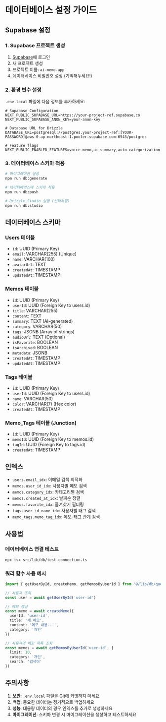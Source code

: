 # 데이터베이스 설정 가이드

## Supabase 설정

### 1. Supabase 프로젝트 생성
1. [Supabase](https://supabase.com)에 로그인
2. 새 프로젝트 생성
3. 프로젝트 이름: `ai-memo-app`
4. 데이터베이스 비밀번호 설정 (기억해두세요!)

### 2. 환경 변수 설정
`.env.local` 파일에 다음 정보를 추가하세요:

```env
# Supabase Configuration
NEXT_PUBLIC_SUPABASE_URL=https://your-project-ref.supabase.co
NEXT_PUBLIC_SUPABASE_ANON_KEY=your-anon-key

# Database URL for Drizzle
DATABASE_URL=postgresql://postgres.your-project-ref:[YOUR-PASSWORD]@aws-0-ap-northeast-1.pooler.supabase.com:6543/postgres

# Feature flags
NEXT_PUBLIC_ENABLED_FEATURES=voice-memo,ai-summary,auto-categorization
```

### 3. 데이터베이스 스키마 적용

```bash
# 마이그레이션 생성
npm run db:generate

# 데이터베이스에 스키마 적용
npm run db:push

# Drizzle Studio 실행 (선택사항)
npm run db:studio
```

## 데이터베이스 스키마

### Users 테이블
- `id`: UUID (Primary Key)
- `email`: VARCHAR(255) (Unique)
- `name`: VARCHAR(100)
- `avatarUrl`: TEXT
- `createdAt`: TIMESTAMP
- `updatedAt`: TIMESTAMP

### Memos 테이블
- `id`: UUID (Primary Key)
- `userId`: UUID (Foreign Key to users.id)
- `title`: VARCHAR(255)
- `content`: TEXT
- `summary`: TEXT (AI-generated)
- `category`: VARCHAR(50)
- `tags`: JSONB (Array of strings)
- `audioUrl`: TEXT (Optional)
- `isFavorite`: BOOLEAN
- `isArchived`: BOOLEAN
- `metadata`: JSONB
- `createdAt`: TIMESTAMP
- `updatedAt`: TIMESTAMP

### Tags 테이블
- `id`: UUID (Primary Key)
- `userId`: UUID (Foreign Key to users.id)
- `name`: VARCHAR(50)
- `color`: VARCHAR(7) (Hex color)
- `createdAt`: TIMESTAMP

### Memo_Tags 테이블 (Junction)
- `id`: UUID (Primary Key)
- `memoId`: UUID (Foreign Key to memos.id)
- `tagId`: UUID (Foreign Key to tags.id)
- `createdAt`: TIMESTAMP

## 인덱스
- `users.email_idx`: 이메일 검색 최적화
- `memos.user_id_idx`: 사용자별 메모 검색
- `memos.category_idx`: 카테고리별 검색
- `memos.created_at_idx`: 날짜순 정렬
- `memos.favorite_idx`: 즐겨찾기 필터링
- `tags.user_id_name_idx`: 사용자별 태그 검색
- `memo_tags.memo_tag_idx`: 메모-태그 관계 검색

## 사용법

### 데이터베이스 연결 테스트
```bash
npx tsx src/lib/db/test-connection.ts
```

### 쿼리 함수 사용 예시
```typescript
import { getUserById, createMemo, getMemosByUserId } from '@/lib/db/queries'

// 사용자 조회
const user = await getUserById('user-id')

// 메모 생성
const memo = await createMemo({
  userId: 'user-id',
  title: '새 메모',
  content: '메모 내용...',
  category: '개인'
})

// 사용자의 메모 목록 조회
const memos = await getMemosByUserId('user-id', {
  limit: 10,
  category: '개인',
  search: '검색어'
})
```

## 주의사항

1. **보안**: `.env.local` 파일을 Git에 커밋하지 마세요
2. **백업**: 중요한 데이터는 정기적으로 백업하세요
3. **성능**: 대용량 데이터의 경우 인덱스를 추가로 생성하세요
4. **마이그레이션**: 스키마 변경 시 마이그레이션을 생성하고 테스트하세요
